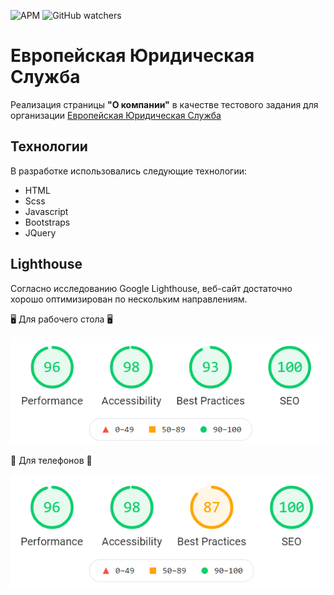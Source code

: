 ![APM](https://img.shields.io/apm/l/european-legal-ervice) ![GitHub watchers](https://img.shields.io/github/watchers/anpilogov-com/european-legal-ervice?style=social)

# Европейская Юридическая Служба

Реализация страницы **"О компании"** в качестве тестового задания для организации [Европейская Юридическая Служба](http://www.els24.com/)

## Технологии
В разработке использовались следующие технологии:
* HTML
* Scss
* Javascript
* Bootstraps
* JQuery
 
## Lighthouse

Согласно исследованию Google Lighthouse, веб-сайт достаточно хорошо оптимизирован по нескольким направлениям.

🖥 Для рабочего стола 🖥

![Google Lighthouse research for desktop](https://github.com/anpilogov-com/european-legal-ervice/blob/main/documentation/desktop.png) 

📱 Для телефонов 📱

![Google Lighthouse research for desktop](https://github.com/anpilogov-com/european-legal-ervice/blob/main/documentation/mobile.png) 
